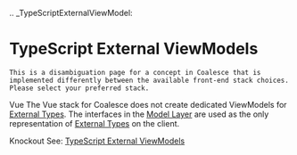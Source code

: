 

.. _TypeScriptExternalViewModel:

TypeScript External ViewModels
==============================

`This is a disambiguation page for a concept in Coalesce that is implemented differently between the available front-end stack choices. Please select your preferred stack.`

Vue
    The Vue stack for Coalesce does not create dedicated ViewModels for [External Types](/modeling/model-types/external-types.md). The interfaces in the [Model Layer](/stacks/vue/layers/models.md) are used as the only representation of [External Types](/modeling/model-types/external-types.md) on the client.

Knockout
    See: [TypeScript External ViewModels](/stacks/ko/client/external-view-model.md) 
